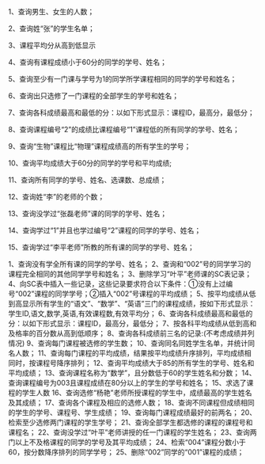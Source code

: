 1、查询男生、女生的人数；

2、查询姓“张”的学生名单；

3、课程平均分从高到低显示

4、查询有课程成绩小于60分的同学的学号、姓名；

5、查询至少有一门课与学号为1的同学所学课程相同的同学的学号和姓名；

6、查询出只选修了一门课程的全部学生的学号和姓名；

7、查询各科成绩最高和最低的分：以如下形式显示：课程ID，最高分，最低分；

8、查询课程编号“2”的成绩比课程编号“1”课程低的所有同学的学号、姓名；

9、查询“生物”课程比“物理”课程成绩高的所有学生的学号；

10、查询平均成绩大于60分的同学的学号和平均成绩;

11、查询所有同学的学号、姓名、选课数、总成绩；

12、查询姓“李”的老师的个数；

13、查询没学过“张磊老师”课的同学的学号、姓名；

14、查询学过“1”并且也学过编号“2”课程的同学的学号、姓名；

15、查询学过“李平老师”所教的所有课的同学的学号、姓名；

1、查询没有学全所有课的同学的学号、姓名；
2、查询和“002”号的同学学习的课程完全相同的其他同学学号和姓名；
3、删除学习“叶平”老师课的SC表记录；
4、向SC表中插入一些记录，这些记录要求符合以下条件：①没有上过编号“002”课程的同学学号；②插入“002”号课程的平均成绩； 
5、按平均成绩从低到高显示所有学生的“语文”、“数学”、“英语”三门的课程成绩，按如下形式显示： 学生ID,语文,数学,英语,有效课程数,有效平均分；
6、查询各科成绩最高和最低的分：以如下形式显示：课程ID，最高分，最低分；
7、按各科平均成绩从低到高和及格率的百分数从高到低顺序；
8、查询各科成绩前三名的记录:(不考虑成绩并列情况) 
9、查询每门课程被选修的学生数；
10、查询同名同姓学生名单，并统计同名人数；
11、查询每门课程的平均成绩，结果按平均成绩升序排列，平均成绩相同时，按课程号降序排列；
12、查询平均成绩大于85的所有学生的学号、姓名和平均成绩；
13、查询课程名称为“数学”，且分数低于60的学生姓名和分数；
14、查询课程编号为003且课程成绩在80分以上的学生的学号和姓名； 
15、求选了课程的学生人数
16、查询选修“杨艳”老师所授课程的学生中，成绩最高的学生姓名及其成绩；
17、查询各个课程及相应的选修人数；
18、查询不同课程但成绩相同的学生的学号、课程号、学生成绩；
19、查询每门课程成绩最好的前两名；
20、检索至少选修两门课程的学生学号；
21、查询全部学生都选修的课程的课程号和课程名；
22、查询没学过“叶平”老师讲授的任一门课程的学生姓名；
23、查询两门以上不及格课程的同学的学号及其平均成绩；
24、检索“004”课程分数小于60，按分数降序排列的同学学号；
25、删除“002”同学的“001”课程的成绩；